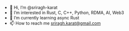 - 👋 Hi, I’m @sriragh-karat
- 👀 I’m interested in Rust, C, C++, Python, RDMA, AI, Web3
- 🌱 I’m currently learning async Rust 
- 📫 How to reach me sriragh.karat@gmail.com

<!---
sriragh-karat/sriragh-karat is a ✨ special ✨ repository because its `README.md` (this file) appears on your GitHub profile.
You can click the Preview link to take a look at your changes.
--->
